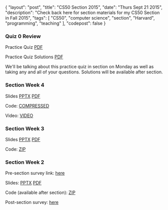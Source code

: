 {
  "layout": "post",
  "title": "CS50 Section 2015",
  "date": "Thurs Sept 21 2015",
  "description": "Check back here for section materials for my CS50 Section in Fall 2015",
  "tags": [
    "CS50", "computer science", "section", "Harvard", "programming", "teaching"
  ],
  "codepost": false
}

### Quiz 0 Review

Practice Quiz [PDF](/assets/cs50/practicequiz0.pdf)

Practice Quiz Solutions [PDF](/assets/cs50/practicequiz0_sols.pdf)

We'll be talking about this practice quiz in section on Monday as well as taking any and all of your questions. Solutions will be available after section. 

### Section Week 4
Slides [PPTX](/assets/cs50/week4.pptx) [PDF](/assets/cs50/week4.pdf)

Code: [COMPRESSED](/assets/cs50/section4.tar.gz)

Video: [VIDEO](https://www.youtube.com/watch?v=u2fMQDkUCYA)

### Section Week 3

Slides [PPTX](/assets/cs50/week3.pptx) [PDF](/assets/cs50/week3.pdf)

Code: [ZIP](/assets/cs50/section3.zip)

### Section Week 2
Pre-section survey link: [here](https://docs.google.com/a/college.harvard.edu/forms/d/1AXGbJYdmkrwZT6G6cBnaZFsrh9heGLSx27lC5z4bd7k/viewform?usp=send_form "Pre-section survey.")

Slides: [PPTX](/assets/cs50/week2.pptx) [PDF](/assets/cs50/week2.pdf)

Code (available after section): [ZIP](/assets/cs50/section_week2.zip)

Post-section survey: [here](https://docs.google.com/a/college.harvard.edu/forms/d/1_AQxk-Ai0L_Ofo28U50HhyfsYQQaWlSPBWnkfoD_LAM/viewform?usp=send_form)